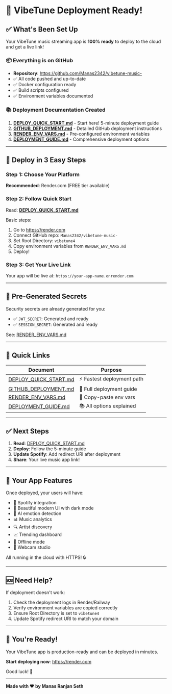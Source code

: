 # 🎉 VibeTune Deployment Ready!

## ✅ What's Been Set Up

Your VibeTune music streaming app is **100% ready** to deploy to the cloud and get a live link!

### 📦 Everything is on GitHub
- **Repository**: https://github.com/Manas2342/vibetune-music-
- ✅ All code pushed and up-to-date
- ✅ Docker configuration ready
- ✅ Build scripts configured
- ✅ Environment variables documented

### 📚 Deployment Documentation Created

1. **[DEPLOY_QUICK_START.md](./DEPLOY_QUICK_START.md)** - Start here! 5-minute deployment guide
2. **[GITHUB_DEPLOYMENT.md](./GITHUB_DEPLOYMENT.md)** - Detailed GitHub deployment instructions
3. **[RENDER_ENV_VARS.md](./RENDER_ENV_VARS.md)** - Pre-configured environment variables
4. **[DEPLOYMENT_GUIDE.md](./DEPLOYMENT_GUIDE.md)** - Comprehensive deployment options

---

## 🚀 Deploy in 3 Easy Steps

### Step 1: Choose Your Platform
**Recommended**: Render.com (FREE tier available)

### Step 2: Follow Quick Start
Read: **[DEPLOY_QUICK_START.md](./DEPLOY_QUICK_START.md)**

Basic steps:
1. Go to https://render.com
2. Connect GitHub repo: `Manas2342/vibetune-music-`
3. Set Root Directory: `vibetune4`
4. Copy environment variables from `RENDER_ENV_VARS.md`
5. Deploy!

### Step 3: Get Your Live Link
Your app will be live at: `https://your-app-name.onrender.com`

---

## 🔐 Pre-Generated Secrets

Security secrets are already generated for you:
- ✅ `JWT_SECRET`: Generated and ready
- ✅ `SESSION_SECRET`: Generated and ready

See: [RENDER_ENV_VARS.md](./RENDER_ENV_VARS.md)

---

## 🎯 Quick Links

| Document | Purpose |
|----------|---------|
| [DEPLOY_QUICK_START.md](./DEPLOY_QUICK_START.md) | ⚡ Fastest deployment path |
| [GITHUB_DEPLOYMENT.md](./GITHUB_DEPLOYMENT.md) | 📖 Full deployment guide |
| [RENDER_ENV_VARS.md](./RENDER_ENV_VARS.md) | 🔐 Copy-paste env vars |
| [DEPLOYMENT_GUIDE.md](./DEPLOYMENT_GUIDE.md) | 📚 All options explained |

---

## ✅ Next Steps

1. **Read**: [DEPLOY_QUICK_START.md](./DEPLOY_QUICK_START.md)
2. **Deploy**: Follow the 5-minute guide
3. **Update Spotify**: Add redirect URI after deployment
4. **Share**: Your live music app link!

---

## 🎵 Your App Features

Once deployed, your users will have:
- 🎵 Spotify integration
- 🎨 Beautiful modern UI with dark mode
- 🤖 AI emotion detection
- 📊 Music analytics
- 🔍 Artist discovery
- 📈 Trending dashboard
- 💾 Offline mode
- 🎤 Webcam studio

All running in the cloud with HTTPS! 🔒

---

## 🆘 Need Help?

If deployment doesn't work:
1. Check the deployment logs in Render/Railway
2. Verify environment variables are copied correctly
3. Ensure Root Directory is set to `vibetune4`
4. Update Spotify redirect URI to match your domain

---

## 🎊 You're Ready!

Your VibeTune app is production-ready and can be deployed in minutes.

**Start deploying now**: https://render.com

Good luck! 🚀

---

**Made with ❤️ by Manas Ranjan Seth**

